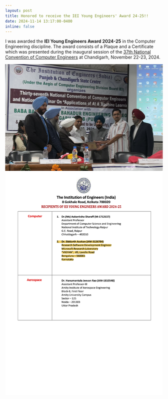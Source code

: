 ```yaml
---
layout: post
title: Honored to receive the IEI Young Engineers' Award 24-25!!
date: 2024-11-14 13:17:00-0400
inline: false
---
```


I was awarded the <b>IEI Young Engineers Award 2024-25</b> in the Computer Engineering discipline. The award consists of a Plaque and a Certificate which was presented during the inaugural session of the [37th National Convention of Computer Engineers](https://www.ieindia.org/WebUI/ajax/Downloads/WebUI_PDF/HIGHLIGHTS_DOCUMENT-3396.pdf) at Chandigarh, November 22-23, 2024.

<img class="responsive-img" src="/assets/img/news/IEI_YEA.png" alt="Image of Siddarth Asokan receiving the IEI YEA at the 37th National Convention of Computer Engineers">

<img class="responsive-img" src="/assets/img/news/IEI_YEA_PDF.png" alt="The List of IEI YEA winners for 2024-25 in the Computer Engineering Division">
